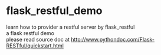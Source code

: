 # flask_restful_demo
learn how to provider a restful server by flask_restful  
a flask restful demo  
please read source doc at http://www.pythondoc.com/Flask-RESTful/quickstart.html
